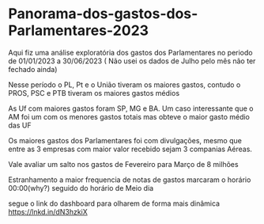 # Panorama-dos-gastos-dos-Parlamentares-2023

Aqui fiz uma análise exploratória dos gastos dos Parlamentares no periodo de 01/01/2023 a 30/06/2023 ( Não usei os dados de Julho pelo mês não ter fechado ainda)

Nesse período o PL, Pt e o União tiveram os maiores gastos, contudo o PROS, PSC e PTB tiveram os maiores gastos médios

As Uf com maiores gastos foram SP, MG e BA. Um caso interessante que o AM foi um com os menores gastos totais mas obteve o maior gasto médio das UF

Os maiores gastos dos Parlamentares foi com divulgações, mesmo que entre as 3 empresas com maior valor recebido sejam 3 companias Aéreas.

Vale avaliar um salto nos gastos de Fevereiro para Março de 8 milhões

Estranhamento a maior frequencia de notas de gastos marcaram o horário 00:00(why?) seguido do horário de Meio dia

segue o link do dashboard para olharem de forma mais dinâmica
https://lnkd.in/dN3hzkiX
